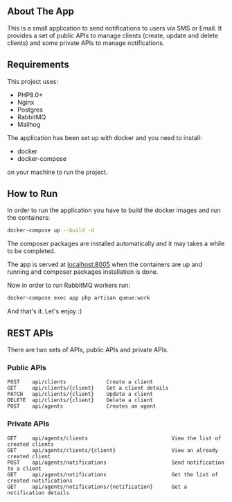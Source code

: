 ## About The App
This is a small application to send notifications to users via SMS or Email. It provides a set of public APIs to manage clients (create, update and delete clients) and some private APIs to manage notifications.


## Requirements
This project uses:
- PHP8.0+
- Nginx
- Postgres
- RabbitMQ
- Mailhog

The application has been set up with docker and you need to install:
- docker
- docker-compose

on your machine to run the project.

## How to Run
In order to run the application you have to build the docker images and run the containers:

```bash
docker-compose up --build -d
```

The composer packages are installed automatically and it may takes a while to be completed.

The app is served at [localhost:8005](http://localhost:8005) when the containers are up and running and composer packages installation is done.

Now in order to run RabbitMQ workers run:

```bash
docker-compose exec app php artisan queue:work
```
And that's it. Let's enjoy :)

## REST APIs
There are two sets of APIs, public APIs and private APIs. 

### Public APIs

```
POST    api/clients             Create a client   
GET     api/clients/{client}    Get a client details   
PATCH   api/clients/{client}    Update a client
DELETE  api/clients/{client}    Delete a client
POST    api/agents              Creates an agent 
```

### Private APIs
```
GET     api/agents/clients                           View the list of created clients
GET     api/agents/clients/{client}                  View an already created client
POST    api/agents/notifications                     Send notification to a client
GET     api/agents/notifications                     Get the list of created notifications
GET     api/agents/notifications/{notification}      Get a notification details
```